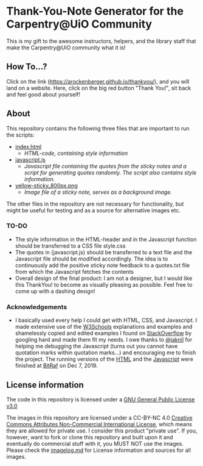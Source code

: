 # Thank-You-Note Generator for the Carpentry@UiO Community

This is my gift to the awesome instructors, helpers, and the library staff that make the Carpentry@UiO community what it is!

## How To…?

Click on the link (https://arockenberger.github.io/thankyou/), and you will land on a website. Here, click on the big red button "Thank You!", sit back and feel good about yourself!

## About

This repository contains the following three files that are important to run the scripts:

* [index.html](index.html)
  * *HTML-code, containing style information*
* [javascript.js](javascript.js)
  * *Javascript file containing the quotes from the sticky notes and a script for generating quotes randomly. The script also contains style information.*
* [yellow-sticky_800px.png](yellow-sticky_800px.png)
  * *Image file of a sticky note, serves as a background image.*

The other files in the repository are not necessary for functionality, but might be useful for testing and as a source for alternative images etc.

### TO-DO

* The style information in the HTML-header and in the Javascript function should be transferred to a CSS file style.css
* The quotes in (javascript.js) should be transferred to a text file and the Javascript file should be modified accordingly. The idea is to continuously add the positive sticky note feedback to a quotes.txt file from which the Javascript fetches the contents
* Overall design of the final product: I am not a designer, but I would like this ThankYou! to become as visually pleasing as possible. Feel free to come up with a dashing design!


### Acknowledgements

* I basically used every help I could get with HTML, CSS, and Javascript. I made extensive use of the [W3Schools](https://www.w3schools.com/default.asp) explanations and examples and shamelessly copied and edited examples I found on [StackOverflow](https://stackoverflow.com/questions) by googling hard and made them fit my needs. I owe thanks to [@jaknil](https://github.com/jaknil) for helping me debugging the Javascript (turns out you cannot have quotation marks within quotation marks…) and encouraging me to finish the project. The running versions of the [HTML](index.html) and the [Javascript](javascript.js) were finished at [BitRaf](https://bitraf.no/) on Dec 7, 2019.

## License information

The code in this repository is licensed under a [GNU General Public License v3.0](LICENSE.txt)

The images in this repository are licensed under a CC-BY-NC 4.0 [Creative Commons Attributes Non-Commercial International License](https://creativecommons.org/licenses/by-nc/4.0/), which means they are allowed for private use. I consider this product "private use". If you, however, want to fork or clone this repository and built upon it and eventually do commercial stuff with it, you MUST NOT use the images. Please check the [imagelog.md](imagelog.md) for License information and sources for all images.
